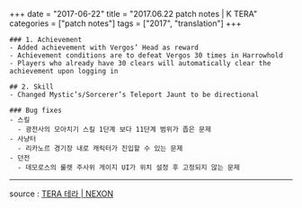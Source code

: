 +++
date = "2017-06-22"
title = "2017.06.22 patch notes | K TERA"
categories = ["patch notes"]
tags = ["2017", "translation"]
+++

```
### 1. Achievement
- Added achievement with Vergos’ Head as reward
- Achievement conditions are to defeat Vergos 30 times in Harrowhold
- Players who already have 30 clears will automatically clear the achievement upon logging in

## 2. Skill
- Changed Mystic’s/Sorcerer’s Teleport Jaunt to be directional

### Bug fixes
- 스킬
  - 광전사의 모아치기 스킬 1단계 보다 11단계 범위가 좁은 문제
- 사냥터
  - 리카노르 경기장 내로 캐릭터가 진입할 수 있는 문제
- 던전
  - 데모로스의 룰렛 주사위 게이지 UI가 위치 설정 후 고정되지 않는 문제
```

----

source : [TERA 테라 | NEXON](http://tera.nexon.com/news/update/view.aspx?n4articlesn=283)
